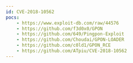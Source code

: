 ```yaml
---
id: CVE-2018-10562
pocs:
    - https://www.exploit-db.com/raw/44576
    - https://github.com/f3d0x0/GPON
    - https://github.com/649/Pingpon-Exploit
    - https://github.com/Choudai/GPON-LOADER
    - https://github.com/c0ld1/GPON_RCE
    - https://github.com/ATpiu/CVE-2018-10562
---
```

